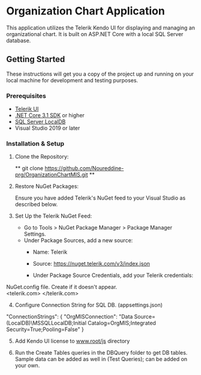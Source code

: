 # Organization Chart Application

This application utilizes the Telerik Kendo UI for displaying and managing an organizational chart. It is built on ASP.NET Core with a local SQL Server database.

## Getting Started

These instructions will get you a copy of the project up and running on your local machine for development and testing purposes.

### Prerequisites

- [Telerik UI](https://www.telerik.com/aspnet-core-ui/orgchart) 
- [.NET Core 3.1 SDK](https://dotnet.microsoft.com/download/dotnet-core/3.1) or higher
- [SQL Server LocalDB](https://docs.microsoft.com/en-us/sql/database-engine/configure-windows/sql-server-express-localdb)
- Visual Studio 2019 or later

### Installation & Setup

1. Clone the Repository:

   ** git clone https://github.com/Noureddine-prg/OrganizationChartMIS.git **

2. Restore NuGet Packages: 

	Ensure you have added Telerik's NuGet feed to your Visual Studio as described below.

3. Set Up the Telerik NuGet Feed:

	- Go to Tools > NuGet Package Manager > Package Manager Settings.
	- Under Package Sources, add a new source:
		- Name: Telerik
		- Source: https://nuget.telerik.com/v3/index.json
	
		- Under Package Source Credentials, add your Telerik credentials:

NuGet.config file. Create if it doesn't appear. 	
 <packageSourceCredentials>
  <telerik.com>
    <add key="Username" value="[your.telerik.com@email.login]" />
    <add key="ClearTextPassword" value="[your.telerik.com.password.in.clear.text]" />
  </telerik.com>
</packageSourceCredentials>

4. Configure Connection String for SQL DB. (appsettings.json)

"ConnectionStrings": {
  "OrgMISConnection": "Data Source=(LocalDB)\\MSSQLLocalDB;Initial Catalog=OrgMIS;Integrated Security=True;Pooling=False"
}

5. Add Kendo UI license to www.root/js directory

6. Run the Create Tables queries in the DBQuery folder to get DB tables. Sample data can be added as well in (Test Queries); can be added on your own. 
